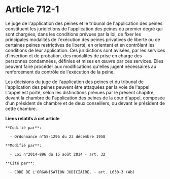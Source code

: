 # Article 712-1

Le juge de l'application des peines et le tribunal de l'application des peines constituent les juridictions de l'application
des peines du premier degré qui sont chargées, dans les conditions prévues par la loi, de fixer les principales modalités de
l'exécution des peines privatives de liberté ou de certaines peines restrictives de liberté, en orientant et en contrôlant
les conditions de leur application. Ces juridictions sont avisées, par les services d'insertion et de probation, des
modalités de prise en charge des personnes condamnées, définies et mises en œuvre par ces services. Elles peuvent faire
procéder aux modifications qu'elles jugent nécessaires au renforcement du contrôle de l'exécution de la peine. 

Les décisions du juge de l'application des peines et du tribunal de l'application des peines peuvent être attaquées par la
voie de l'appel. L'appel est porté, selon les distinctions prévues par le présent chapitre, devant la chambre de
l'application des peines de la cour d'appel, composée d'un président de chambre et de deux conseillers, ou devant le
président de cette chambre.

**Liens relatifs à cet article**

	**Codifié par**:

	  - Ordonnance n°58-1296 du 23 décembre 1958

	**Modifié par**:

	  - Loi n°2014-896 du 15 août 2014 - art. 32

	**Cité par**:

	  - CODE DE L'ORGANISATION JUDICIAIRE. - art. L630-3 (Ab)
